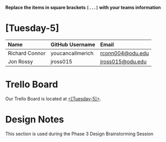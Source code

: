**Replace the items in square brackets `[...]` with your teams information** 

# [Tuesday-5]
|Name|GitHub Username|Email|
|:---|:--------------|:----|
|Richard Connor| youcancallmerich |rconn004@odu.edu|
|Jon Rossy| jross015 |jross015@odu.edu|


# Trello Board

Our Trello Board is located at [<[Tuesday-5]>](https://trello.com/b/UmHcjn06/agile-board).

# Design Notes

This section is used during the Phase 3 Design Brainstorming Session
